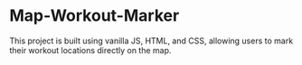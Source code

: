 # Map-Workout-Marker
This project is built using vanilla JS, HTML, and CSS, allowing users to mark their workout locations directly on the map.
